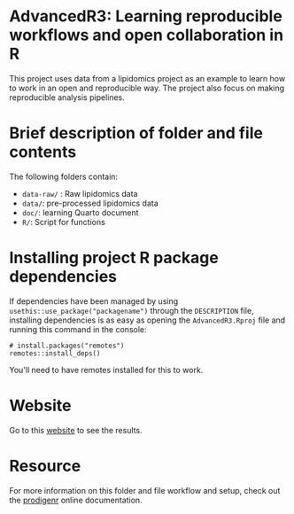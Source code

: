 # AdvancedR3: Learning reproducible workflows and open collaboration in R

This project uses data from a lipidomics project as an example to learn
how to work in an open and reproducible way. The project also focus on
making reproducible analysis pipelines.

# Brief description of folder and file contents

The following folders contain:

-   `data-raw/` : Raw lipidomics data
-   `data/`: pre-processed lipidomics data
-   `doc/`: learning Quarto document
-   `R/`: Script for functions

# Installing project R package dependencies

If dependencies have been managed by using
`usethis::use_package("packagename")` through the `DESCRIPTION` file,
installing dependencies is as easy as opening the `AdvancedR3.Rproj`
file and running this command in the console:

```         
# install.packages("remotes")
remotes::install_deps()
```

You'll need to have remotes installed for this to work.

# Website

Go to this [website](https://danielibsen.github.io/AdvancedR3/) to see
the results.

# Resource

For more information on this folder and file workflow and setup, check
out the [prodigenr](https://rostools.github.io/prodigenr) online
documentation.

